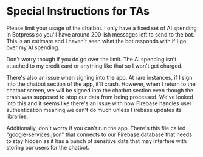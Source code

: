 # Special Instructions for TAs

Please limit your usage of the chatbot. I only have a fixed set of AI spending in Botpress so you'll have around 200-ish messages left to send to the bot. This is an estimate and I haven't seen what the bot responds with if I go over my AI spending.

Don't worry though if you do go over the limit. The AI spending isn't attached to my credit card or anything like that so I won't get charged.

There's also an issue when signing into the app. At rare instances, if I sign into the chatbot section of the app, it'll crash. However, when I return to the chatbot screen, we will be signed into the chatbot section even though the crash was supposed to stop our data from being processed. We've looked into this and it seems like there's an issue with how Firebase handles user authentication meaning we can't do much unless Firebase updates its libraries.

Additionally, don't worry if you can't run the app. There's this file called "google-services.json" that connects to our Firebase database that needs to stay hidden as it has a bunch of sensitive data that may interfere with storing our users for the chatbot.
